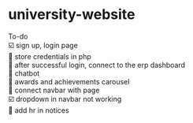 # university-website
To-do <br>
☑️ sign up, login page <br>
🔳 store credentials in php <br>
🔳 after successful login, connect to the erp dashboard <br>
🔳 chatbot <br>
🔳 awards and achievements carousel <br>
🔳 connect navbar with page <br>
☑️ dropdown in navbar not working <br>
🔳 add hr in notices <br>